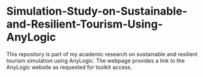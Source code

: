 # Simulation-Study-on-Sustainable-and-Resilient-Tourism-Using-AnyLogic
This repository is part of my academic research on sustainable and resilient tourism simulation using AnyLogic. The webpage provides a link to the AnyLogic website as requested for toolkit access.
